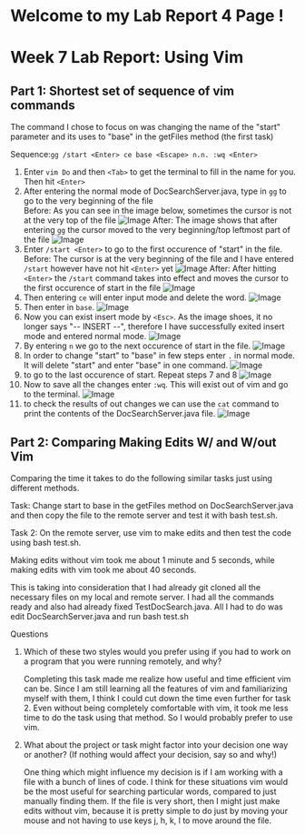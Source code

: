 # **Welcome to my Lab Report 4 Page !**
# Week 7 Lab Report: Using Vim  

## Part 1: Shortest set of sequence of vim commands

The command I chose to focus on was changing the name of the "start" parameter and its uses to "base" in the getFiles method (the first task)

Sequence:`gg /start <Enter> ce base <Escape> n.n. :wq <Enter>`

1. Enter `vim Do` and then `<Tab>` to get the terminal to fill in the name for you. Then hit `<Enter>`
2. After entering the normal mode of DocSearchServer.java, type in `gg` to go to the very beginning of the file  
Before: As you can see in the image below, sometimes the cursor is not at the very top of the file 
![Image](Lab_Report_4_Photos/gg_before.png)
After: The image shows that after entering `gg` the cursor moved to the very beginning/top leftmost part of the file
![Image](Lab_Report_4_Photos/gg_after.png)
3. Enter `/start <Enter>` to go to the first occurence of "start" in the file.
Before: The cursor is at the very beginning of the file and I have entered `/start` however have not hit `<Enter>` yet 
 ![Image](Lab_Report_4_Photos/start_before.png)
After: After hitting `<Enter>` the `/start` command takes into effect and moves the cursor to the first occurence of start in the file
 ![Image](Lab_Report_4_Photos/start_after.png)
4. Then entering `ce` will enter input mode and delete the word. 
![Image](Lab_Report_4_Photos/ce_command.png)
5. Then enter in `base`. 
![Image](Lab_Report_4_Photos/enter_base_command.png)
6. Now you can exist insert mode by `<Esc>`. As the image shoes, it no longer says "-- INSERT --", therefore I have successfully exited insert mode and entered normal mode.
![Image](Lab_Report_4_Photos/Exit_insertMode.png)
7. By entering `n` we go to the next occurence of start in the file. 
![Image](Lab_Report_4_Photos/Enter_n.png)
8. In order to change "start" to "base" in few steps enter `.` in normal mode. It will delete "start" and enter "base" in one command. 
![Image](Lab_Report_4_Photos/Enter_".".png)
9. to go to the last occurence of start. Repeat steps 7 and 8
![Image](Lab_Report_4_Photos/nextOccurence.png)
10. Now to save all the changes enter `:wq`. This will exist out of vim and go to the terminal. 
![Image](Lab_Report_4_Photos/save_Using_wq!.png)
11. to check the results of out changes we can use the `cat` command to print the contents of the DocSearchServer.java file. 
![Image](Lab_Report_4_Photos/printResult.png)

## Part 2: Comparing Making Edits W/ and W/out Vim

Comparing the time it takes to do the following similar tasks just using different methods. 

Task: Change start to base in the getFiles method on DocSearchServer.java and then copy the file to the remote server and test it with bash test.sh.

Task 2: On the remote server, use vim to make edits and then test the code using bash test.sh. 

Making edits without vim took me about 1 minute and 5 seconds, while making edits with vim took me about 40 seconds. 

This is taking into consideration that I had already git cloned all the necessary files on my local and remote server. I had all the commands ready and also had already fixed TestDocSearch.java. All I had to do was edit DocSearchServer.java and run bash test.sh 

Questions 

1. Which of these two styles would you prefer using if you had to work on a program that you were running remotely, and why? 
    
    Completing this task made me realize how useful and time efficient vim can be. Since I am still learning all the features of vim and familiarizing myself with them, I think I could cut down the time even further for task 2. Even without being completely comfortable with vim, it took me less time to do the task using that method. So I would probably prefer to use vim.
2. What about the project or task might factor into your decision one way or another? (If nothing would affect your decision, say so and why!)
     
    One thing which might influence my decision is if I am working with a file with a bunch of lines of code. I think for these situations vim would be the most useful for searching particular words, compared to just manually finding them. If the file is very short, then I might just make edits without vim, because it is pretty simple to do just by moving your mouse and not having to use keys j, h, k, l to move around the file. 



